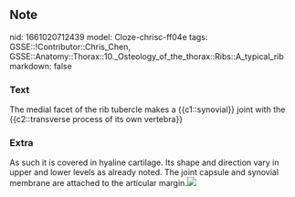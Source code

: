 ## Note
nid: 1661020712439
model: Cloze-chrisc-ff04e
tags: GSSE::!Contributor::Chris_Chen, GSSE::Anatomy::Thorax::10._Osteology_of_the_thorax::Ribs::A_typical_rib
markdown: false

### Text
<div class='toggle'>
  The medial facet of the rib tubercle makes a {{c1::synovial}}
  joint with the {{c2::transverse process of its own vertebra}}
</div>

### Extra
<p id="e7dded44-1c4e-4c1e-96d0-8b6073d6eca2" class="">As such it is
covered in hyaline cartilage. Its shape and direction vary in upper
and lower levels as already noted. The joint capsule and synovial
membrane are attached to the articular margin.<img src= 
"paste-5d3bb176b25801d36004d1e188f2133d7d0279fb.png">
